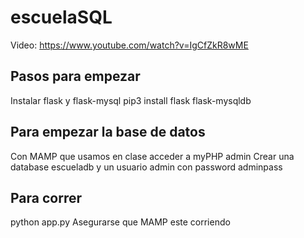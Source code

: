 # escuelaSQL

Video: https://www.youtube.com/watch?v=IgCfZkR8wME

## Pasos para empezar

Instalar flask y flask-mysql
pip3 install flask flask-mysqldb

## Para empezar la base de datos

Con MAMP que usamos en clase acceder a myPHP admin
Crear una database escueladb y un usuario admin con password adminpass 

## Para correr

python app.py
Asegurarse que MAMP este corriendo